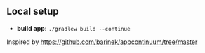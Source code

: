 ## Local setup
* __build app:__ ```./gradlew build --continue```


Inspired by https://github.com/barinek/appcontinuum/tree/master
